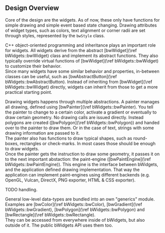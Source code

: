 Design Overview
---------------

Core of the design are the widgets. As of now, these only have functions for simple drawing and simple event based state changing. Drawing attributes of widget types, such as colors, text alignment or corner radii are set through styles, represented by the `bwStyle` class.

C++ object-oriented programming and inheritance plays an important role for widgets. All widgets derive from the abstract [bwWidget](\ref bWidgets::bwWidget) class and implement its abstract functions. They also typically override virtual functions of [bwWidget](\ref bWidgets::bwWidget) to customize their behavior.<br/>
Since many widgets have some similar behavior and properties, in-between classes can be useful, such as [bwAbstractButton](\ref bWidgets::bwAbstractButton). Instead of inheriting from [bwWidget](\ref bWidgets::bwWidget) directly, widgets can inherit from those to get a more practical starting point.

Drawing widgets happens through multiple abstractions. A painter manages all drawing, defined using [bwPainter](\ref bWidgets::bwPainter). You tell the painter to change to a certain color, activate a gradient or eventually to draw certain geometry. No drawing calls are issued directly. Instead polygons are created ([bwPolygon](\ref bWidgets::bwPolygon)) and handed over to the painter to draw them. Or in the case of text, strings with some drawing information are passed to it.<br/>
The painter also has functions to draw typical shapes, such as round-boxes, rectangles or check-marks. In most cases those should be enough to draw widgets.<br/>
Once the painter gets the instruction to draw some geometry, it passes it on to the next important abstaction: the paint-engine ([bwPaintEngine](\ref bWidgets::bwPaintEngine)). This engine is the interface between bWidgets, and the application defined drawing implementation. That way the application can implement paint-engines using different backends (e.g. OpenGL, Vulcan, DirectX, PNG exporter, HTML & CSS exporter).

TODO handling.

General low-level data-types are bundled into an own "generics" module. Examples are [bwColor](\ref bWidgets::bwColor), [bwGradient](\ref bWidgets::bwGradient), [bwPolygon](\ref bWidgets::bwPolygon) and [bwRectangle](\ref bWidgets::bwRectangle).<br/>
They can be accessed from everywhere inside of bWidgets, but also outside of it. The public bWidgets API uses them too.
